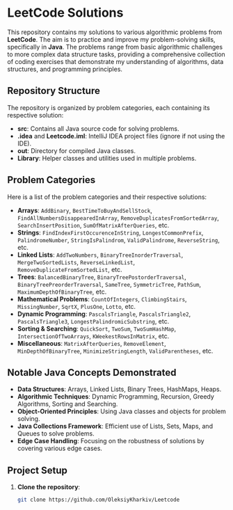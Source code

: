 # LeetCode Solutions

This repository contains my solutions to various algorithmic problems from **LeetCode**. The aim is to practice and improve my problem-solving skills, specifically in **Java**. The problems range from basic algorithmic challenges to more complex data structure tasks, providing a comprehensive collection of coding exercises that demonstrate my understanding of algorithms, data structures, and programming principles.

## Repository Structure

The repository is organized by problem categories, each containing its respective solution:

- **src**: Contains all Java source code for solving problems.
- **.idea** and **Leetcode.iml**: IntelliJ IDEA project files (ignore if not using the IDE).
- **out**: Directory for compiled Java classes.
- **Library**: Helper classes and utilities used in multiple problems.

## Problem Categories

Here is a list of the problem categories and their respective solutions:

- **Arrays**: `AddBinary`, `BestTimeToBuyAndSellStock`, `FindAllNumbersDisappearedInArray`, `RemoveDuplicatesFromSortedArray`, `SearchInsertPosition`, `SumOfMatrixAfterQueries`, etc.
- **Strings**: `FindIndexFirstOccurenceInString`, `LongestCommonPrefix`, `PalindromeNumber`, `StringIsPalindrom`, `ValidPalindrome`, `ReverseString`, etc.
- **Linked Lists**: `AddTwoNumbers`, `BinaryTreeInorderTraversal`, `MergeTwoSortedLists`, `ReverseLinkedList`, `RemoveDuplicateFromSortedList`, etc.
- **Trees**: `BalancedBinaryTree`, `BinaryTreePostorderTraversal`, `BinaryTreePreorderTraversal`, `SameTree`, `SymmetricTree`, `PathSum`, `MaximumDepthOfBinaryTree`, etc.
- **Mathematical Problems**: `CountOfIntegers`, `ClimbingStairs`, `MissingNumber`, `SqrtX`, `PlusOne`, `Lotto`, etc.
- **Dynamic Programming**: `PascalsTriangle`, `PascalsTriangle2`, `PascalsTriangle3`, `LongestPalindromicSubstring`, etc.
- **Sorting & Searching**: `QuickSort`, `TwoSum`, `TwoSumHashMap`, `IntersectionOfTwoArrays`, `KWeekestRowsInMatrix`, etc.
- **Miscellaneous**: `MatrixAfterQueries`, `RemoveElement`, `MinDepthOfBinaryTree`, `MinimizeStringLength`, `ValidParentheses`, etc.

## Notable Java Concepts Demonstrated

- **Data Structures**: Arrays, Linked Lists, Binary Trees, HashMaps, Heaps.
- **Algorithmic Techniques**: Dynamic Programming, Recursion, Greedy Algorithms, Sorting and Searching.
- **Object-Oriented Principles**: Using Java classes and objects for problem solving.
- **Java Collections Framework**: Efficient use of Lists, Sets, Maps, and Queues to solve problems.
- **Edge Case Handling**: Focusing on the robustness of solutions by covering various edge cases.

## Project Setup

1. **Clone the repository**:

   ```bash
   git clone https://github.com/OleksiyKharkiv/Leetcode
